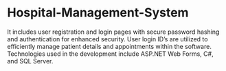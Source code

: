 # Hospital-Management-System
 It includes user registration and login pages with secure password hashing and authentication for enhanced security. User login ID’s are utilized to efficiently manage patient details and appointments within the software. Technologies used in the development include ASP.NET Web Forms, C#, and SQL Server.
